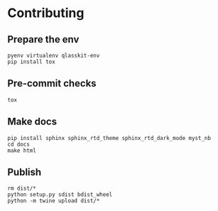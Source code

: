 # Contributing

## Prepare the env

```
pyenv virtualenv qlasskit-env
pip install tox
```


## Pre-commit checks

```
tox
```


## Make docs

```
pip install sphinx sphinx_rtd_theme sphinx_rtd_dark_mode myst_nb
cd docs
make html
```


## Publish

```
rm dist/*
python setup.py sdist bdist_wheel
python -m twine upload dist/*
```